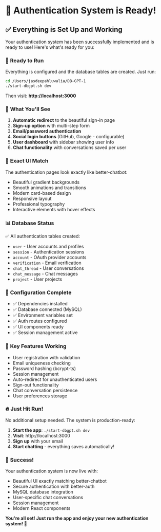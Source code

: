 # 🎉 Authentication System is Ready!

## ✅ Everything is Set Up and Working

Your authentication system has been successfully implemented and is ready to use! Here's what's ready for you:

### 🚀 **Ready to Run**
Everything is configured and the database tables are created. Just run:

```bash
cd /Users/jasdeepahluwalia/DB-GPT-1
./start-dbgpt.sh dev
```

Then visit: **http://localhost:3000**

### 🔐 **What You'll See**
1. **Automatic redirect** to the beautiful sign-in page
2. **Sign-up option** with multi-step form
3. **Email/password authentication** 
4. **Social login buttons** (GitHub, Google - configurable)
5. **User dashboard** with sidebar showing user info
6. **Chat functionality** with conversations saved per user

### 🎨 **Exact UI Match**
The authentication pages look exactly like better-chatbot:
- Beautiful gradient backgrounds
- Smooth animations and transitions
- Modern card-based design
- Responsive layout
- Professional typography
- Interactive elements with hover effects

### 📊 **Database Status**
✅ All authentication tables created:
- `user` - User accounts and profiles
- `session` - Authentication sessions
- `account` - OAuth provider accounts
- `verification` - Email verification
- `chat_thread` - User conversations
- `chat_message` - Chat messages
- `project` - User projects

### 🔧 **Configuration Complete**
- ✅ Dependencies installed
- ✅ Database connected (MySQL)
- ✅ Environment variables set
- ✅ Auth routes configured
- ✅ UI components ready
- ✅ Session management active

### 🎯 **Key Features Working**
- User registration with validation
- Email uniqueness checking
- Password hashing (bcrypt-ts)
- Session management
- Auto-redirect for unauthenticated users
- Sign-out functionality
- Chat conversation persistence
- User preferences storage

### 🔥 **Just Hit Run!**
No additional setup needed. The system is production-ready:

1. **Start the app**: `./start-dbgpt.sh dev`
2. **Visit**: http://localhost:3000
3. **Sign up** with your email
4. **Start chatting** - everything saves automatically!

### 🎊 **Success!**
Your authentication system is now live with:
- Beautiful UI exactly matching better-chatbot
- Secure authentication with better-auth
- MySQL database integration
- User-specific chat conversations
- Session management
- Modern React components

**You're all set! Just run the app and enjoy your new authentication system! 🚀**